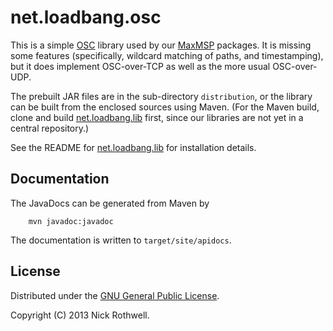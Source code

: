 # net.loadbang.osc

This is a simple [OSC][osc] library used by our [MaxMSP][max]
packages. It is missing some features (specifically, wildcard matching
of paths, and timestamping), but it does implement OSC-over-TCP as
well as the more usual OSC-over-UDP.

The prebuilt JAR files are in the sub-directory `distribution`, or the
library can be built from the enclosed sources using Maven. (For the
Maven build, clone and build [net.loadbang.lib][lib] first, since our
libraries are not yet in a central repository.)

See the README for [net.loadbang.lib][lib] for installation details.

## Documentation

The JavaDocs can be generated from Maven by

        mvn javadoc:javadoc

The documentation is written to `target/site/apidocs`.

## License

Distributed under the [GNU General Public License][gpl].

Copyright (C) 2013 Nick Rothwell.

[max]: http://cycling74.com/products/max/
[lib]: https://github.com/cassiel/net.loadbang.lib
[osc]: http://opensoundcontrol.org/
[gpl]: http://www.gnu.org/copyleft/gpl.html
